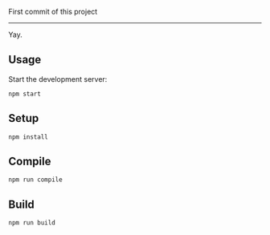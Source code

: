 First commit of this project

---

Yay.


Usage
---

Start the development server:

```
npm start
```


Setup
---
```
npm install
```


Compile
---

```
npm run compile
```

Build
---

```
npm run build
```